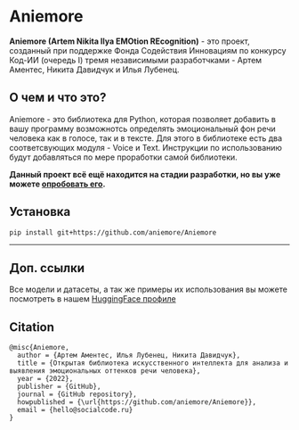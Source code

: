 # Aniemore

**Aniemore (Artem Nikita Ilya EMOtion REcognition)** - это проект, созданный при поддержке Фонда Содействия Инновациям по конкурсу Код-ИИ (очередь I) тремя независимыми разработчками - Артем Аментес, Никита Давидчук и Илья Лубенец.

## О чем и что это?
Aniemore - это библиотека для Python, которая позволяет добавить в вашу программу возможнотсь определять эмоциональный фон речи человека как в голосе, так и в тексте. Для этого в библиотеке есть два соответсвующих модуля - Voice и Text. Инструкции по использованию будут добавляться по мере проработки самой библиотеки.

**Данный проект всё ещё находится на стадии разработки, но вы уже можете [опробовать его](#Install).**


## <a name="Install"></a>	Установка
```shell
pip install git+https://github.com/aniemore/Aniemore
```
<hr>

## Доп. ссылки

Все модели и датасеты, а так же примеры их использования вы можете посмотреть в нашем [HuggingFace профиле](https://huggingface.co/Aniemore)


## Citation
```
@misc{Aniemore,
  author = {Артем Аментес, Илья Лубенец, Никита Давидчук},
  title = {Открытая библиотека искусственного интеллекта для анализа и выявления эмоциональных оттенков речи человека},
  year = {2022},
  publisher = {GitHub},
  journal = {GitHub repository},
  howpublished = {\url{https://github.com/aniemore/Aniemore}},
  email = {hello@socialcode.ru}
}
```
